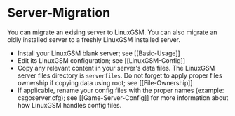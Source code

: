 # Server-Migration

You can migrate an exising server to LinuxGSM. You can also migrate an oldly installed server to a freshly LinuxGSM installed server.

* Install your LinuxGSM blank server; see \[\[Basic-Usage\]\]
* Edit its LinuxGSM configuration; see \[\[LinuxGSM-Config\]\]
* Copy any relevant content in your server's data files. The LinuxGSM server files directory is `serverfiles`. Do not forget to apply proper files ownership if copying data using root; see \[\[File-Ownership\]\]
* If applicable, rename your config files with the proper names \(example: csgoserver.cfg\); see \[\[Game-Server-Config\]\] for more information about how LinuxGSM handles config files.

